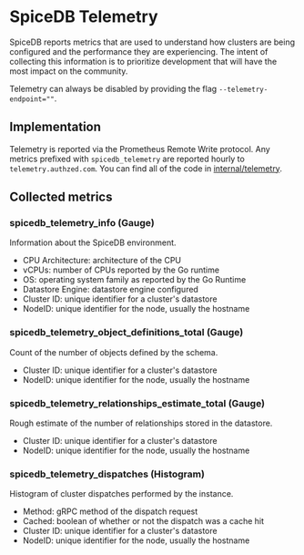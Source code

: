 # SpiceDB Telemetry

SpiceDB reports metrics that are used to understand how clusters are being configured and the performance they are experiencing.
The intent of collecting this information is to prioritize development that will have the most impact on the community.

Telemetry can always be disabled by providing the flag `--telemetry-endpoint=""`.

## Implementation

Telemetry is reported via the Prometheus Remote Write protocol.
Any metrics prefixed with `spicedb_telemetry` are reported hourly to `telemetry.authzed.com`.
You can find all of the code in [internal/telemetry][telemetry-package].

[telemetry-package]: https://github.com/authzed/spicedb/tree/main/internal/telemetry

## Collected metrics

### spicedb_telemetry_info (Gauge)

Information about the SpiceDB environment.

- CPU Architecture: architecture of the CPU
- vCPUs: number of CPUs reported by the Go runtime
- OS: operating system family as reported by the Go Runtime
- Datastore Engine: datastore engine configured
- Cluster ID: unique identifier for a cluster's datastore
- NodeID: unique identifier for the node, usually the hostname

### spicedb_telemetry_object_definitions_total (Gauge)

Count of the number of objects defined by the schema.

- Cluster ID: unique identifier for a cluster's datastore
- NodeID: unique identifier for the node, usually the hostname

### spicedb_telemetry_relationships_estimate_total (Gauge)

Rough estimate of the number of relationships stored in the datastore.

- Cluster ID: unique identifier for a cluster's datastore
- NodeID: unique identifier for the node, usually the hostname

### spicedb_telemetry_dispatches (Histogram)

Histogram of cluster dispatches performed by the instance.

- Method: gRPC method of the dispatch request
- Cached: boolean of whether or not the dispatch was a cache hit
- Cluster ID: unique identifier for a cluster's datastore
- NodeID: unique identifier for the node, usually the hostname

